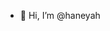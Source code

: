 - 👋 Hi, I’m @haneyah

<!---
haneyah/haneyah is a ✨ special ✨ repository because its `README.md` (this file) appears on your GitHub profile.
You can click the Preview link to take a look at your changes.
--->
